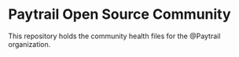 # Paytrail Open Source Community

This repository holds the community health files for the @Paytrail organization.
